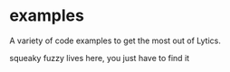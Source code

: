 # examples
A variety of code examples to get the most out of Lytics.

squeaky fuzzy lives here, you just have to find it
